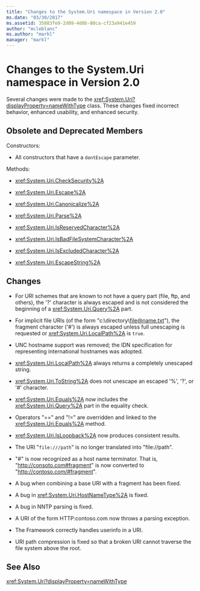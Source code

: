 ```yaml
---
title: "Changes to the System.Uri namespace in Version 2.0"
ms.date: "03/30/2017"
ms.assetid: 35883fe9-2d09-4d8b-80ca-cf23a941e459
author: "mcleblanc"
ms.author: "markl"
manager: "markl"
---
```

# Changes to the System.Uri namespace in Version 2.0
Several changes were made to the <xref:System.Uri?displayProperty=nameWithType> class. These changes fixed incorrect behavior, enhanced usability, and enhanced security.  
  
## Obsolete and Deprecated Members  
 Constructors:  
  
-   All constructors that have a `dontEscape` parameter.  
  
 Methods:  
  
-   <xref:System.Uri.CheckSecurity%2A>  
  
-   <xref:System.Uri.Escape%2A>  
  
-   <xref:System.Uri.Canonicalize%2A>  
  
-   <xref:System.Uri.Parse%2A>  
  
-   <xref:System.Uri.IsReservedCharacter%2A>  
  
-   <xref:System.Uri.IsBadFileSystemCharacter%2A>  
  
-   <xref:System.Uri.IsExcludedCharacter%2A>  
  
-   <xref:System.Uri.EscapeString%2A>  
  
## Changes  
  
-   For URI schemes that are known to not have a query part (file, ftp, and others), the '?' character is always escaped and is not considered the beginning of a <xref:System.Uri.Query%2A> part.  
  
-   For implicit file URIs (of the form "c:\directory\file@name.txt"), the fragment character ('#') is always escaped unless full unescaping is requested or <xref:System.Uri.LocalPath%2A> is `true`.  
  
-   UNC hostname support was removed; the IDN specification for representing international hostnames was adopted.  
  
-   <xref:System.Uri.LocalPath%2A> always returns a completely unescaped string.  
  
-   <xref:System.Uri.ToString%2A> does not unescape an escaped '%', '?', or '#' character.  
  
-   <xref:System.Uri.Equals%2A> now includes the <xref:System.Uri.Query%2A> part in the equality check.  
  
-   Operators "==" and "!=" are overridden and linked to the <xref:System.Uri.Equals%2A> method.  
  
-   <xref:System.Uri.IsLoopback%2A> now produces consistent results.  
  
-   The URI "`file:///path`" is no longer translated into "file://path".  
  
-   "#" is now recognized as a host name terminator. That is, "http://consoto.com#fragment" is now converted to "http://contoso.com/#fragment".  
  
-   A bug when combining a base URI with a fragment has been fixed.  
  
-   A bug in <xref:System.Uri.HostNameType%2A> is fixed.  
  
-   A bug in NNTP parsing is fixed.  
  
-   A URI of the form HTTP:contoso.com now throws a parsing exception.  
  
-   The Framework correctly handles userinfo in a URI.  
  
-   URI path compression is fixed so that a broken URI cannot traverse the file system above the root.  
  
## See Also  
 <xref:System.Uri?displayProperty=nameWithType>
